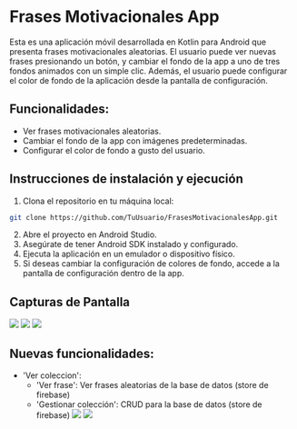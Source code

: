 # Frases Motivacionales App

Esta es una aplicación móvil desarrollada en Kotlin para Android que presenta frases motivacionales aleatorias. El usuario puede ver nuevas frases presionando un botón, y cambiar el fondo de la app a uno de tres fondos animados con un simple clic. Además, el usuario puede configurar el color de fondo de la aplicación desde la pantalla de configuración.

## Funcionalidades:
- Ver frases motivacionales aleatorias.
- Cambiar el fondo de la app con imágenes predeterminadas.
- Configurar el color de fondo a gusto del usuario.

## Instrucciones de instalación y ejecución

1. Clona el repositorio en tu máquina local:

```bash
git clone https://github.com/TuUsuario/FrasesMotivacionalesApp.git
```
2. Abre el proyecto en Android Studio.
3. Asegúrate de tener Android SDK instalado y configurado.
4. Ejecuta la aplicación en un emulador o dispositivo físico.
5. Si deseas cambiar la configuración de colores de fondo, accede a la pantalla de configuración dentro de la app.

## Capturas de Pantalla
![](assets/Azul.png)
![](assets/Verde.png)
![](assets/Rosa.png)

## Nuevas funcionalidades:
- 'Ver coleccion':
  - 'Ver frase': Ver frases aleatorias de la base de datos (store de firebase)
  - 'Gestionar colección': CRUD para la base de datos (store de firebase)
![](assets/NewInicio.png)
![](assets/VerColeccion.png)
